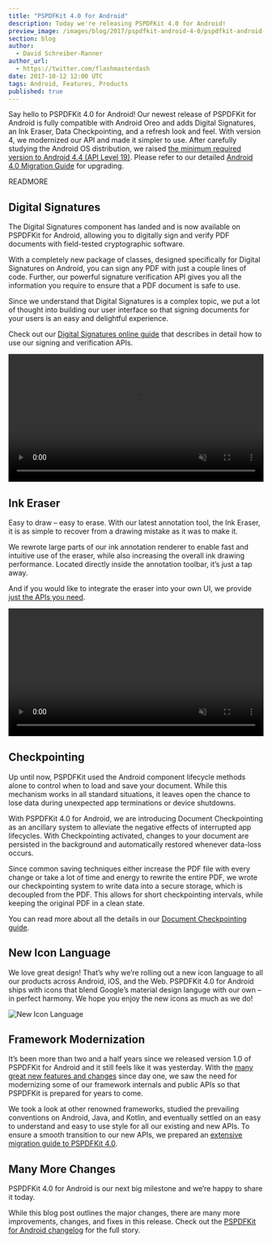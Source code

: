 ```yaml
---
title: "PSPDFKit 4.0 for Android"
description: Today we're releasing PSPDFKit 4.0 for Android!
preview_image: /images/blog/2017/pspdfkit-android-4-0/pspdfkit-android-4-header.png
section: blog
author:
  - David Schreiber-Ranner
author_url:
  - https://twitter.com/flashmasterdash
date: 2017-10-12 12:00 UTC
tags: Android, Features, Products
published: true
---
```


Say hello to PSPDFKit 4.0 for Android! Our newest release of PSPDFKit for Android is fully compatible with Android Oreo and adds Digital Signatures, an Ink Eraser, Data Checkpointing, and a refresh look and feel. With version 4, we modernized our API and made it simpler to use. After carefully studying the Android OS distribution, we raised [the minimum required version to Android 4.4 (API Level 19)](/guides/android/current/announcements/version-support/). Please refer to our detailed [Android 4.0 Migration Guide](/guides/android/current/migration-guides/pspdfkit-4-migration-guide/) for upgrading.

READMORE

## Digital Signatures

The Digital Signatures component has landed and is now available on PSPDFKit for Android, allowing you to digitally sign and verify PDF documents with field-tested cryptographic software.

With a completely new package of classes, designed specifically for Digital Signatures on Android, you can sign any PDF with just a couple lines of code. Further, our powerful signature verification API gives you all the information you require to ensure that a PDF document is safe to use.

Since we understand that Digital Signatures is a complex topic, we put a lot of thought into building our user interface so that signing documents for your users is an easy and delightful experience.

Check out our [Digital Signatures online guide](/guides/android/current/features/digital-signatures) that describes in detail how to use our signing and verification APIs.

<video src="/images/blog/2017/pspdfkit-android-4-0/digital-signature-android.mp4"  width="100%" loop muted playsinline data-controller="video" data-video-autoplay="true" ></video>

## Ink Eraser

Easy to draw – easy to erase. With our latest annotation tool, the Ink Eraser, it is as simple to recover from a drawing mistake as it was to make it.

We rewrote large parts of our ink annotation renderer to enable fast and intuitive use of the eraser, while also increasing the overall ink drawing performance. Located directly inside the annotation toolbar, it’s just a tap away.

And if you would like to integrate the eraser into your own UI, we provide [just the APIs you need](/guides/android/current/annotations/custom-annotation-editing-controls/).

<video src="/images/blog/2017/pspdfkit-android-4-0/ink-eraser-android.mp4" width="100%" loop muted playsinline data-controller="video" data-video-autoplay="true"></video>

## Checkpointing

Up until now, PSPDFKit used the Android component lifecycle methods alone to control when to load and save your document. While this mechanism works in all standard situations, it leaves open the chance to lose data during unexpected app terminations or device shutdowns.

With PSPDFKit 4.0 for Android, we are introducing Document Checkpointing as an ancillary system to alleviate the negative effects of interrupted app lifecycles. With Checkpointing activated, changes to your document are persisted in the background and automatically restored whenever data-loss occurs.

Since common saving techniques either increase the PDF file with every change or take a lot of time and energy to rewrite the entire PDF, we wrote our checkpointing system to write data into a secure storage, which is decoupled from the PDF. This allows for short checkpointing intervals, while keeping the original PDF in a clean state.

You can read more about all the details in our [Document Checkpointing guide][].

## New Icon Language

We love great design! That’s why we’re rolling out a new icon language to all our products across Android, iOS, and the Web. PSPDFKit 4.0 for Android ships with icons that blend Google’s material design languge with our own – in perfect harmony. We hope you enjoy the new icons as much as we do!

<img title="New Icon Language" src="/images/blog/2017/pspdfkit-android-4-0/annotation-toolbar.png">

## Framework Modernization

It’s been more than two and a half years since we released version 1.0 of PSPDFKit for Android and it still feels like it was yesterday. With the [many great new features and changes](https://pspdfkit.com/changelog/android/) since day one, we saw the need for modernizing some of our framework internals and public APIs so that PSPDFKit is prepared for years to come.

We took a look at other renowned frameworks, studied the prevailing conventions on Android, Java, and Kotlin, and eventually settled on an easy to understand and easy to use style for all our existing and new APIs. To ensure a smooth transition to our new APIs, we prepared an [extensive migration guide to PSPDFKit 4.0](https://pspdfkit.com/guides/android/current/migration-guides/pspdfkit-40-migration-guide/).

## Many More Changes

PSPDFKit 4.0 for Android is our next big milestone and we’re happy to share it today.

While this blog post outlines the major changes, there are many more improvements, changes, and fixes in this release. Check out the [PSPDFKit for Android changelog](https://pspdfkit.com/changelog/android/#4.0.0) for the full story.

<!-- References -->

[Document Checkpointing guide]: https://pspdfkit.com/guides/android/current/features/document-checkpointing/
